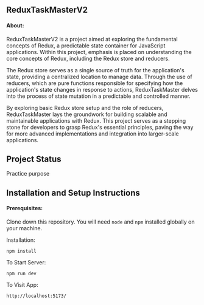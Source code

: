 ## ReduxTaskMasterV2

#### About:

ReduxTaskMasterV2 is a project aimed at exploring the fundamental concepts of Redux, a predictable state container for JavaScript applications. Within this project, emphasis is placed on understanding the core concepts of Redux, including the Redux store and reducers.

The Redux store serves as a single source of truth for the application's state, providing a centralized location to manage data. Through the use of reducers, which are pure functions responsible for specifying how the application's state changes in response to actions, ReduxTaskMaster delves into the process of state mutation in a predictable and controlled manner.

By exploring basic Redux store setup and the role of reducers, ReduxTaskMaster lays the groundwork for building scalable and maintainable applications with Redux. This project serves as a stepping stone for developers to grasp Redux's essential principles, paving the way for more advanced implementations and integration into larger-scale applications.

## Project Status
Practice purpose 


## Installation and Setup Instructions

#### Prerequisites:  

Clone down this repository. You will need `node` and `npm` installed globally on your machine.  

Installation:

`npm install`  

To Start Server:

`npm run dev`  

To Visit App:

`http://localhost:5173/`  



